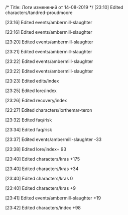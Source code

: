 /*
Title: Логи изменений от 14-08-2019
*/
[23:10] Edited characters/tandred-proudmoore

[23:16] Edited events/ambermill-slaughter

[23:16] Edited events/ambermill-slaughter

[23:20] Edited events/ambermill-slaughter

[23:21] Edited events/ambermill-slaughter

[23:22] Edited events/ambermill-slaughter

[23:22] Edited events/ambermill-slaughter

[23:23] Edited edits/index

[23:25] Edited lore/index

[23:26] Edited recovery/index

[23:27] Edited characters/lorthemar-teron

[23:32] Edited faq/risk

[23:34] Edited faq/risk

[23:37] Edited events/ambermill-slaughter -33

[23:38] Edited lore/index+ 93

[23:40] Edited characters/kras +175

[23:40] Edited characters/kras +34

[23:40] Edited characters/kras 0

[23:40] Edited characters/kras +9

[23:41] Edited events/ambermill-slaughter +19

[23:42] Edited characters/index +98